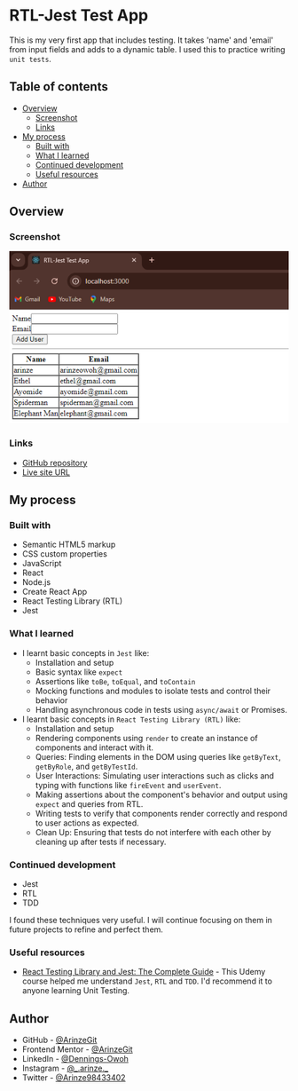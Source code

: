 # RTL-Jest Test App

This is my very first app that includes testing. It takes 'name' and 'email' from input fields and adds to a dynamic table. I used this to practice writing `unit tests`.

## Table of contents

- [Overview](#overview)
  - [Screenshot](#screenshot)
  - [Links](#links)
- [My process](#my-process)
  - [Built with](#built-with)
  - [What I learned](#what-i-learned)
  - [Continued development](#continued-development)
  - [Useful resources](#useful-resources)
- [Author](#author)

## Overview

### Screenshot

![Test app screenshot](public/TestApp%20screenshot.PNG)

### Links

- [GitHub repository](https://github.com/ArinzeGit/RTL-Jest-Test-App)
- [Live site URL](https://arinzegit.github.io/RTL-Jest-Test-App/)

## My process

### Built with

- Semantic HTML5 markup
- CSS custom properties
- JavaScript
- React
- Node.js
- Create React App
- React Testing Library (RTL)
- Jest

### What I learned

- I learnt basic concepts in `Jest` like:
  - Installation and setup
  - Basic syntax like `expect`
  - Assertions like `toBe`, `toEqual`, and `toContain`
  - Mocking functions and modules to isolate tests and control their behavior
  - Handling asynchronous code in tests using `async/await` or Promises.
- I learnt basic concepts in `React Testing Library (RTL)` like:
  - Installation and setup
  - Rendering components using `render` to create an instance of components and interact with it.
  - Queries: Finding elements in the DOM using queries like `getByText`, `getByRole`, and `getByTestId`.
  - User Interactions: Simulating user interactions such as clicks and typing with functions like `fireEvent` and `userEvent`.
  - Making assertions about the component's behavior and output using `expect` and queries from RTL.
  - Writing tests to verify that components render correctly and respond to user actions as expected.
  - Clean Up: Ensuring that tests do not interfere with each other by cleaning up after tests if necessary.

### Continued development

- Jest
- RTL
- TDD

I found these techniques very useful. I will continue focusing on them in future projects to refine and perfect them.

### Useful resources

- [React Testing Library and Jest: The Complete Guide](https://www.udemy.com/course/react-testing-library-and-jest/?kw=je&src=sac&couponCode=LETSLEARNNOW) - This Udemy course helped me understand `Jest`, `RTL` and `TDD`. I'd recommend it to anyone learning Unit Testing.

## Author

- GitHub - [@ArinzeGit](https://github.com/ArinzeGit)
- Frontend Mentor - [@ArinzeGit](https://www.frontendmentor.io/profile/ArinzeGit)
- LinkedIn - [@Dennings-Owoh](https://www.linkedin.com/in/dennings-owoh-4839971b1/)
- Instagram - [@\_.arinze.\_](https://www.instagram.com/_.arinze._/)
- Twitter - [@Arinze98433402](https://twitter.com/Arinze98433402)
